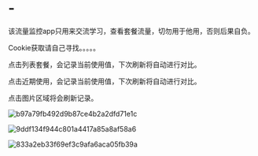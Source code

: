 # -
该流量监控app只用来交流学习，查看套餐流量，切勿用于他用，否则后果自负。

Cookie获取请自己寻找。。。。。

点击列表套餐，会记录当前使用值，下次刷新将自动进行对比。


点击近期使用，会记录当前使用值，下次刷新将自动进行对比。


点击图片区域将会刷新记录。



![b97a79fb492d9b87ce4b2a2dfd71e1c](https://user-images.githubusercontent.com/28004731/219291908-e5216de8-ea1d-4dd8-ac0b-0c333206e3bf.jpg)

![9ddf134f944c801a4417a85a8af58a6](https://user-images.githubusercontent.com/28004731/219291984-f5377076-715c-4ca4-b9c2-0c7fb963445f.jpg)

![833a2eb33f69ef3c9afa6aca05fb39a](https://user-images.githubusercontent.com/28004731/219292011-59b46ba0-e142-4ded-be65-2bb09f488b03.jpg)
